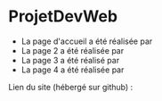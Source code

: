# ProjetDevWeb

- La page d'accueil a été réalisée par 
- La page 2 a été réalisée par 
- La page 3 a été réalisé par 
- La page 4 a été réalisée par 

Lien du site (hébergé sur github) : 
